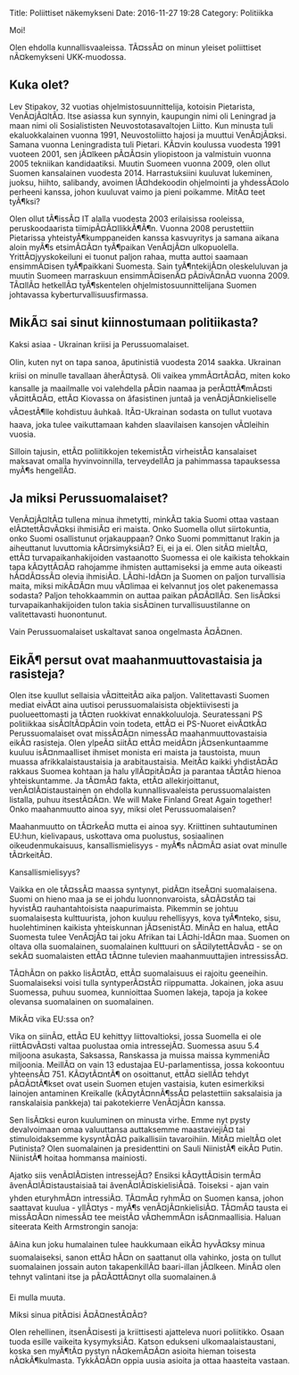 Title: Poliittiset näkemykseni
Date: 2016-11-27 19:28
Category: Politiikka


Moi!


Olen ehdolla kunnallisvaaleissa. TÃ¤ssÃ¤ on minun yleiset poliittiset nÃ¤kemykseni UKK-muodossa. 

Kuka olet?
----------

Lev Stipakov, 32 vuotias ohjelmistosuunnittelija, kotoisin Pietarista, VenÃ¤jÃ¤ltÃ¤. Itse asiassa kun synnyin, kaupungin nimi oli Leningrad ja maan nimi oli Sosialististen Neuvostotasavaltojen Liitto. Kun minusta tuli ekaluokkalainen vuonna 1991, Neuvostoliitto hajosi ja muuttui VenÃ¤jÃ¤ksi. Samana vuonna Leningradista tuli Pietari. KÃ¤vin koulussa vuodesta 1991 vuoteen 2001, sen jÃ¤lkeen pÃ¤Ã¤sin yliopistoon ja valmistuin vuonna 2005 tekniikan kandidaatiksi. Muutin Suomeen vuonna 2009, olen ollut Suomen kansalainen vuodesta 2014. Harrastuksiini kuuluvat lukeminen, juoksu, hiihto, salibandy, avoimen lÃ¤hdekoodin ohjelmointi ja yhdessÃ¤olo perheeni kanssa, johon kuuluvat vaimo ja pieni poikamme. 
MitÃ¤ teet tyÃ¶ksi?


Olen ollut tÃ¶issÃ¤ IT alalla vuodesta 2003 erilaisissa rooleissa, peruskoodaarista tiimipÃ¤Ã¤llikkÃ¶Ã¶n. Vuonna 2008 perustettiin Pietarissa yhteistyÃ¶kumppaneiden kanssa kasvuyritys ja samana aikana aloin myÃ¶s etsimÃ¤Ã¤n tyÃ¶paikan VenÃ¤jÃ¤n ulkopuolella. YrittÃ¤jyyskokeiluni ei tuonut paljon rahaa, mutta auttoi saamaan ensimmÃ¤isen tyÃ¶paikkani Suomesta. Sain tyÃ¶ntekijÃ¤n oleskeluluvan ja muutin Suomeen marraskuun ensimmÃ¤isenÃ¤ pÃ¤ivÃ¤nÃ¤ vuonna 2009. TÃ¤llÃ¤ hetkellÃ¤ tyÃ¶skentelen ohjelmistosuunnittelijana Suomen johtavassa kyberturvallisuusfirmassa.


MikÃ¤ sai sinut kiinnostumaan politiikasta?
-------------------------------------------

Kaksi asiaa - Ukrainan kriisi ja Perussuomalaiset.


Olin, kuten nyt on tapa sanoa, âputinistiâ vuodesta 2014 saakka. Ukrainan kriisi on minulle tavallaan âherÃ¤tysâ. Oli vaikea ymmÃ¤rtÃ¤Ã¤, miten koko kansalle ja maailmalle voi valehdella pÃ¤in naamaa ja perÃ¤ttÃ¶mÃ¤sti vÃ¤ittÃ¤Ã¤, ettÃ¤ Kiovassa on âfasistinen juntaâ ja venÃ¤jÃ¤nkieliselle vÃ¤estÃ¶lle kohdistuu âuhkaâ. ItÃ¤-Ukrainan sodasta on tullut vuotava haava, joka tulee vaikuttamaan kahden slaavilaisen kansojen vÃ¤leihin vuosia.


Silloin tajusin, ettÃ¤ poliitikkojen tekemistÃ¤ virheistÃ¤ kansalaiset maksavat omalla hyvinvoinnilla, terveydellÃ¤ ja pahimmassa tapauksessa myÃ¶s hengellÃ¤.
 
Ja miksi Perussuomalaiset?
--------------------------

VenÃ¤jÃ¤ltÃ¤ tullena minua ihmetytti, minkÃ¤ takia Suomi ottaa vastaan elÃ¤tettÃ¤vÃ¤ksi ihmisiÃ¤ eri maista. Onko Suomella ollut siirtokuntia, onko Suomi osallistunut orjakauppaan? Onko Suomi pommittanut Irakin ja aiheuttanut luvuttomia kÃ¤rsimyksiÃ¤? Ei, ei ja ei. Olen sitÃ¤ mieltÃ¤, ettÃ¤ turvapaikanhakijoiden vastaanotto Suomessa ei ole kaikista tehokkain tapa kÃ¤yttÃ¤Ã¤ rahojamme ihmisten auttamiseksi ja emme auta oikeasti hÃ¤dÃ¤ssÃ¤ olevia ihmisiÃ¤. LÃ¤hi-IdÃ¤n ja Suomen on paljon turvallisia maita, miksi mikÃ¤Ã¤n muu vÃ¤limaa ei kelvannut jos olet pakenemassa sodasta? Paljon tehokkaammin on auttaa paikan pÃ¤Ã¤llÃ¤. Sen lisÃ¤ksi turvapaikanhakijoiden tulon takia sisÃ¤inen turvallisuustilanne on valitettavasti huonontunut. 


Vain Perussuomalaiset uskaltavat sanoa ongelmasta Ã¤Ã¤nen.

EikÃ¶ persut ovat maahanmuuttovastaisia ja rasisteja? 
-----------------------------------------------------

Olen itse kuullut sellaisia vÃ¤itteitÃ¤ aika paljon. Valitettavasti Suomen mediat eivÃ¤t aina uutisoi perussuomalaisista objektiivisesti ja puolueettomasti ja tÃ¤ten ruokkivat ennakkoluuloja. Seuratessani PS politiikkaa sisÃ¤ltÃ¤pÃ¤in voin todeta, ettÃ¤ ei PS-Nuoret eivÃ¤tkÃ¤ Perussuomalaiset ovat missÃ¤Ã¤n nimessÃ¤ maahanmuuttovastaisia eikÃ¤ rasisteja. Olen ylpeÃ¤ siitÃ¤ ettÃ¤ meidÃ¤n jÃ¤senkuntaamme kuuluu isÃ¤nmaalliset ihmiset monista eri maista ja taustoista, muun muassa afrikkalaistaustaisia ja arabitaustaisia. MeitÃ¤ kaikki yhdistÃ¤Ã¤ rakkaus Suomea kohtaan ja halu yllÃ¤pitÃ¤Ã¤ ja parantaa tÃ¤tÃ¤ hienoa yhteiskuntamme. Ja tÃ¤mÃ¤ fakta, ettÃ¤ allekirjoittanut, venÃ¤lÃ¤istaustainen on ehdolla kunnallisvaaleista perussuomalaisten listalla, puhuu itsestÃ¤Ã¤n. We will Make Finland Great Again together!
Onko maahanmuutto ainoa syy, miksi olet Perussuomalaisen?


Maahanmuutto on tÃ¤rkeÃ¤ mutta ei ainoa syy. Kriittinen suhtautuminen EU:hun, kielivapaus, uskottava oma puolustus, sosiaalinen oikeudenmukaisuus, kansallismielisyys - myÃ¶s nÃ¤mÃ¤ asiat ovat minulle tÃ¤rkeitÃ¤.


Kansallismielisyys?


Vaikka en ole tÃ¤ssÃ¤ maassa syntynyt, pidÃ¤n itseÃ¤ni suomalaisena. Suomi on hieno maa ja se ei johdu luonnonvaroista, sÃ¤Ã¤stÃ¤ tai hyvistÃ¤ rauhantahtoisista naapurimaista. Pikemmin se johtuu suomalaisesta kulttuurista, johon kuuluu rehellisyys, kova tyÃ¶nteko, sisu, huolehtiminen kaikista yhteiskunnan jÃ¤senistÃ¤. MinÃ¤ en halua, ettÃ¤ Suomesta tulee VenÃ¤jÃ¤ tai joku Afrikan tai LÃ¤hi-IdÃ¤n maa. Suomen on oltava olla suomalainen, suomalainen kulttuuri on sÃ¤ilytettÃ¤vÃ¤ - se on sekÃ¤ suomalaisten ettÃ¤ tÃ¤nne tulevien maahanmuuttajien intressissÃ¤. 


TÃ¤hÃ¤n on pakko lisÃ¤tÃ¤, ettÃ¤ suomalaisuus ei rajoitu geeneihin. Suomalaiseksi voisi tulla syntyperÃ¤stÃ¤ riippumatta. Jokainen, joka asuu Suomessa, puhuu suomea, kunnioittaa Suomen lakeja, tapoja ja kokee olevansa suomalainen on suomalainen.


MikÃ¤ vika EU:ssa on?


Vika on siinÃ¤, ettÃ¤ EU kehittyy liittovaltioksi, jossa Suomella ei ole riittÃ¤vÃ¤sti valtaa puolustaa omia intressejÃ¤. Suomessa asuu 5.4 miljoona asukasta, Saksassa, Ranskassa ja muissa maissa kymmeniÃ¤ miljoonia. MeillÃ¤ on vain 13 edustajaa EU-parlamentissa, jossa kokoontuu yhteensÃ¤ 751. KÃ¤ytÃ¤ntÃ¶ on osoittanut, ettÃ¤ siellÃ¤ tehdyt pÃ¤Ã¤tÃ¶kset ovat usein Suomen etujen vastaisia, kuten esimerkiksi lainojen antaminen Kreikalle (kÃ¤ytÃ¤nnÃ¶ssÃ¤ pelastettiin saksalaisia ja ranskalaisia pankkeja) tai pakotekierre VenÃ¤jÃ¤n kanssa.


Sen lisÃ¤ksi euron kuuluminen on minusta virhe. Emme nyt pysty devalvoimaan omaa valuuttansa auttaksemme maastaviejiÃ¤ tai stimuloidaksemme kysyntÃ¤Ã¤ paikallisiin tavaroihiin.
MitÃ¤ mieltÃ¤ olet Putinista?
Olen suomalainen ja presidenttini on Sauli NiinistÃ¶ eikÃ¤ Putin. NiinistÃ¶ hoitaa hommansa mainiosti.


Ajatko siis venÃ¤lÃ¤isten intressejÃ¤?
Ensiksi kÃ¤yttÃ¤isin termÃ¤ âvenÃ¤lÃ¤istaustaisiaâ tai âvenÃ¤lÃ¤iskielisiÃ¤â. Toiseksi - ajan vain yhden eturyhmÃ¤n intressiÃ¤. TÃ¤mÃ¤ ryhmÃ¤ on Suomen kansa, johon saattavat kuulua - yllÃ¤tys - myÃ¶s venÃ¤jÃ¤nkielisiÃ¤. TÃ¤mÃ¤ tausta ei missÃ¤Ã¤n nimessÃ¤ tee meistÃ¤ vÃ¤hemmÃ¤n isÃ¤nmaallisia. Haluan siteerata Keith Armstrongin sanoja:


âAina kun joku humalainen tulee haukkumaan eikÃ¤ hyvÃ¤ksy minua suomalaiseksi, sanon ettÃ¤ hÃ¤n on saattanut olla vahinko, josta on tullut suomalainen jossain auton takapenkillÃ¤ baari-illan jÃ¤lkeen. MinÃ¤ olen tehnyt valintani itse ja pÃ¤Ã¤ttÃ¤nyt olla suomalainen.â


Ei mulla muuta.


Miksi sinua pitÃ¤isi Ã¤Ã¤nestÃ¤Ã¤?


Olen rehellinen, itsenÃ¤isesti ja kriittisesti ajatteleva nuori poliitikko. Osaan tuoda esille vaikeita kysymyksiÃ¤. Katson edukseni ulkomaalaistaustani, koska sen myÃ¶tÃ¤ pystyn nÃ¤kemÃ¤Ã¤n asioita hieman toisesta nÃ¤kÃ¶kulmasta. TykkÃ¤Ã¤n oppia uusia asioita ja ottaa haasteita vastaan.
